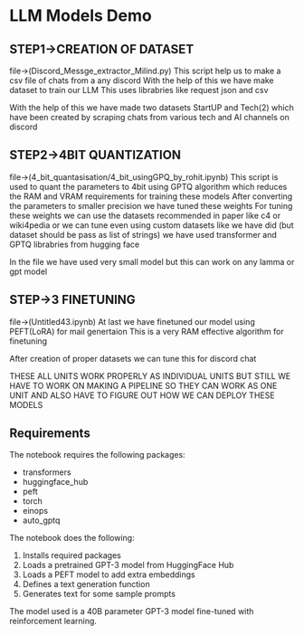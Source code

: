 # LLM Models Demo

## STEP1->CREATION OF DATASET
file->(Discord_Messge_extractor_Milind.py)
This script help us to make a csv file of chats from a any discord 
With the help of this we have make dataset to train our LLM 
This uses librabries like request json and csv

With the help of this we have made two datasets StartUP and Tech(2) which have been created by scraping chats from various tech and AI channels on discord

## STEP2->4BIT QUANTIZATION 
file->(4_bit_quantasisation/4_bit_usingGPQ_by_rohit.ipynb)
This script is used to quant the parameters to 4bit using GPTQ algorithm which reduces the RAM and VRAM requirements for training these models
After converting the parameters to smaller precision we have tuned these weights 
For tuning these weights we can use the datasets recommended in paper like c4 or wiki4pedia or we can tune even using custom datasets like we have did (but dataset should be pass as list of strings)
we have used transformer and GPTQ librabries from hugging face

In the file we have used very small model but this can work on any lamma or gpt model

## STEP->3 FINETUNING
file->(Untitled43.ipynb)
At last we have finetuned our model using PEFT(LoRA) for mail genertaion
This is a very RAM effective algorithm for finetuning 

After creation of proper datasets we can tune this for discord chat



THESE ALL UNITS WORK PROPERLY AS INDIVIDUAL UNITS BUT STILL WE HAVE TO WORK ON MAKING A PIPELINE SO THEY CAN WORK AS ONE UNIT 
AND ALSO HAVE TO FIGURE OUT HOW WE CAN DEPLOY THESE MODELS


## Requirements

The notebook requires the following packages:

- transformers
- huggingface_hub
- peft
- torch
- einops
- auto_gptq


The notebook does the following:

1. Installs required packages
2. Loads a pretrained GPT-3 model from HuggingFace Hub  
3. Loads a PEFT model to add extra embeddings
4. Defines a text generation function 
5. Generates text for some sample prompts

The model used is a 40B parameter GPT-3 model fine-tuned with reinforcement learning.



#

